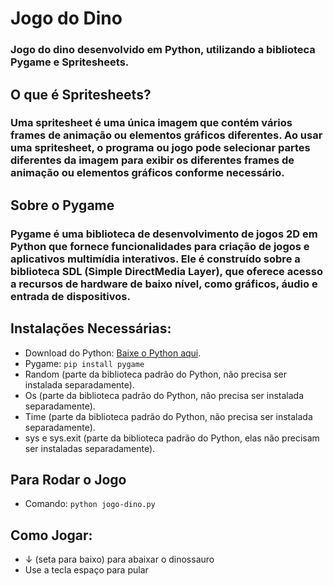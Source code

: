 # Jogo do Dino
### Jogo do dino desenvolvido em Python, utilizando a biblioteca Pygame e Spritesheets.

## O que é Spritesheets?
### Uma spritesheet é uma única imagem que contém vários frames de animação ou elementos gráficos diferentes. Ao usar uma spritesheet, o programa ou jogo pode selecionar partes diferentes da imagem para exibir os diferentes frames de animação ou elementos gráficos conforme necessário.

## Sobre o Pygame
### Pygame é uma biblioteca de desenvolvimento de jogos 2D em Python que fornece funcionalidades para criação de jogos e aplicativos multimídia interativos. Ele é construído sobre a biblioteca SDL (Simple DirectMedia Layer), que oferece acesso a recursos de hardware de baixo nível, como gráficos, áudio e entrada de dispositivos.

## Instalações Necessárias:
* Download do Python: [Baixe o Python aqui](https://www.python.org/downloads/).
* Pygame: `pip install pygame`
* Random (parte da biblioteca padrão do Python, não precisa ser instalada separadamente).
* Os (parte da biblioteca padrão do Python, não precisa ser instalada separadamente).
* Time (parte da biblioteca padrão do Python, não precisa ser instalada separadamente).
* sys e sys.exit (parte da biblioteca padrão do Python, elas não precisam ser instaladas separadamente).

## Para Rodar o Jogo
* Comando: `python jogo-dino.py`

## Como Jogar:
* ↓ (seta para baixo) para abaixar o dinossauro
* Use a tecla espaço para pular